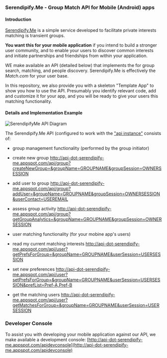 
### Serendipify.Me  -  Group Match API for Mobile (Android) apps

#### Introduction

[Serendipify.Me](http://serendipify.me) is a simple service developed to facilitate private interests matching is transient groups.

**You want this for your mobile application** if you intend to build a stronger user community, and to enable your users to discover common interests and initiate partnerships and friendships from within your application.

WE make available an API (detailed below) that implements the for group search, matching, and people discovery. Serendipify.Me is effectively the *Match.com* for your user base.

In this repository, we also provide you with a skeleton "Template App" to show you how to use the API. Presumably you identify relevant code, add and customize it for your app, and you will be ready to give your users this matching functionality. 

#### Details and Implementation Example

![SerendipifyMe API Diagram](https://github.com/tibisp/GroupDiscoveryAppTemplate/raw/master/img/SerendipifyMe-API-Diagram.png)

The Serendipify.Me API (configured to work with the ["api instance"](http://api-dot-serendipify-me.appspot.com/) consists of:
- group management functionality (performed by the group initiator)
 - create new group
 http://api-dot-serendipify-me.appspot.com/api/group?createNewGroup=&groupName=GROUPNAME&groupSession=OWNERSESSION
 - add user to group
 http://api-dot-serendipify-me.appspot.com/api/group?addUser=&groupName=GROUPNAME&groupSession=OWNERSESSION&userContact=USEREMAIL
 - assess group activity
http://api-dot-serendipify-me.appspot.com/api/group?getGroupAnalytics=&groupName=GROUPNAME&groupSession=OWNERSESSION


- user matching functionality (for your mobine app's users)
 - read my current matching interests
 http://api-dot-serendipify-me.appspot.com/api/user?getPrefsForGroup=&groupName=GROUPNAME&userSession=USERSESSION
 - set new preferences
 http://api-dot-serendipify-me.appspot.com/api/user?setPrefsForGroup=&groupName=GROUPNAME&userSession=USERSESSION&prefList=Pref-A,Pref-B
 - get the matching users
http://api-dot-serendipify-me.appspot.com/api/user?getMatchesForGroup=&groupName=GROUPNAME&userSession=USERSESSION

### Developer Console
To assist you with developing your mobile application against our API, we make available a development console:
[http://api-dot-serendipify-me.appspot.com/apidevconsole](http://api-dot-serendipify-me.appspot.com/apidevconsole)


